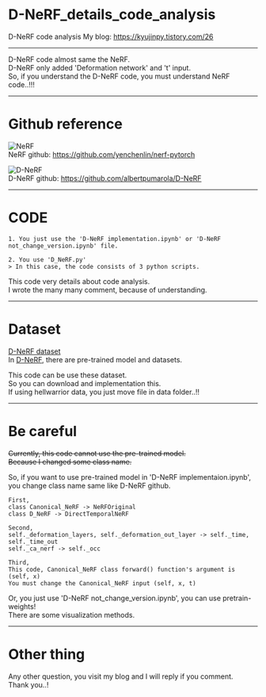 # D-NeRF_details_code_analysis
D-NeRF code analysis
My blog: https://kyujinpy.tistory.com/26  
  
------------   
D-NeRF code almost same the NeRF.  
D-NeRF only added 'Deformation network' and 't' input.  
So, if you understand the D-NeRF code, you must understand NeRF code..!!!  

------------  
# Github reference  
![NeRF](https://img1.daumcdn.net/thumb/R1280x0/?scode=mtistory2&fname=https%3A%2F%2Fblog.kakaocdn.net%2Fdn%2FdeF4Z1%2FbtrUnYtvDFF%2FNkTX26LO6zjvMiAv8k5qe0%2Fimg.png)   
NeRF github: https://github.com/yenchenlin/nerf-pytorch   
   
   
![D-NeRF](https://user-images.githubusercontent.com/98331298/209345374-8c2d10b1-1fac-47d6-9c6c-ec9a71fd6ac8.png)   
D-NeRF github: https://github.com/albertpumarola/D-NeRF  
  
------------  
# CODE  
```
1. You just use the 'D-NeRF implementation.ipynb' or 'D-NeRF not_change_version.ipynb' file.

2. You use 'D_NeRF.py'  
> In this case, the code consists of 3 python scripts.  
```
  
This code very details about code analysis.  
I wrote the many many comment, because of understanding.  

------------
# Dataset  
[D-NeRF dataset](https://www.mdpi.com/2073-8994/14/12/2657)  
In [D-NeRF](https://github.com/albertpumarola/D-NeRF  ), there are pre-trained model and datasets.  
  
This code can be use these dataset.  
So you can download and implementation this.  
If using hellwarrior data, you just move file in data folder..!!  
    
------------
# Be careful  
~~Currently, this code cannot use the pre-trained model.~~  
~~Because I changed some class name.~~  
  
So, if you want to use pre-trained model in 'D-NeRF implementaion.ipynb', you change class name same like D-NeRF github.    
```
First,  
class Canonical_NeRF -> NeRFOriginal  
class D_NeRF -> DirectTemporalNeRF  

Second,  
self._deformation_layers, self._deformation_out_layer -> self._time, self._time_out  
self._ca_nerf -> self._occ  

Third,
This code, Canonical_NeRF class forward() function's argument is (self, x)
You must change the Canonical_NeRF input (self, x, t)
```  
  
Or, you just use 'D-NeRF not_change_version.ipynb', you can use pretrain-weights!  
There are some visualization methods.  
  
------------
# Other thing   
Any other question, you visit my blog and I will reply if you comment.  
Thank you..!  
